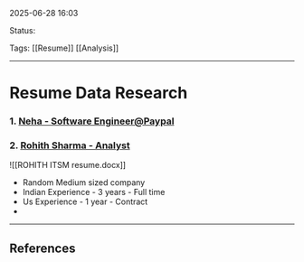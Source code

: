 
2025-06-28 16:03

Status:

Tags: [[Resume]] [[Analysis]]

---
# Resume Data Research

### 1. [Neha - Software Engineer@Paypal](https://www.linkedin.com/in/neha-jain-279b80118/details/certifications/)



### 2. [Rohith Sharma - Analyst](https://www.linkedin.com/in/rohithsharma2379/)

![[ROHITH ITSM resume.docx]]
- Random Medium sized company
- Indian Experience - 3 years - Full time
- Us Experience - 1 year - Contract
- 

---
## References